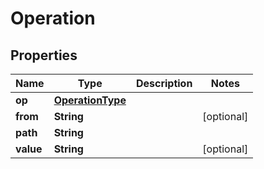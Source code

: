 
# Operation

## Properties
Name | Type | Description | Notes
------------ | ------------- | ------------- | -------------
**op** | [**OperationType**](OperationType.md) |  | 
**from** | **String** |  |  [optional]
**path** | **String** |  | 
**value** | **String** |  |  [optional]



